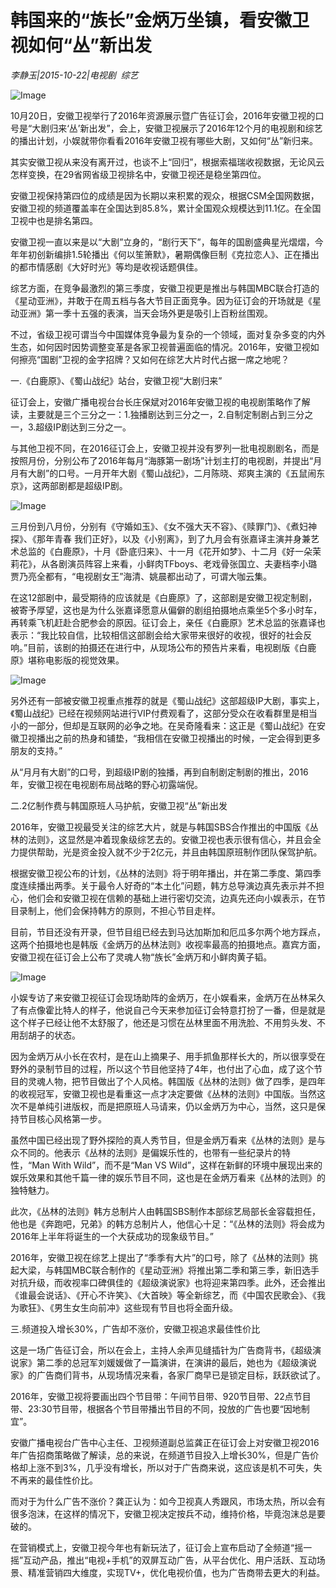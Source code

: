 # 韩国来的“族长”金炳万坐镇，看安徽卫视如何“丛”新出发

*李静玉|2015-10-22|电视剧 
                                                综艺*

![Image](http://static.ylzbl.com/uploads/ueditor/php/upload/image/20171027/1509119291215121.jpeg)

10月20日，安徽卫视举行了2016年资源展示暨广告征订会，2016年安徽卫视的口号是“大剧归来‘丛’新出发”，会上，安徽卫视展示了2016年12个月的电视剧和综艺的播出计划，小娱就带你看看2016年安徽卫视有哪些大剧，又如何“丛”新归来。

其实安徽卫视从来没有离开过，也谈不上“回归”，根据索福瑞收视数据，无论风云怎样变换，在29省网省级卫视排名中，安徽卫视还是稳坐第四位。

安徽卫视保持第四位的成绩是因为长期以来积累的观众，根据CSM全国网数据，安徽卫视的频道覆盖率在全国达到85.8%，累计全国观众规模达到11.1亿。在全国卫视中也是排名第四。

安徽卫视一直以来是以“大剧”立身的，“剧行天下”，每年的国剧盛典星光熠熠，今年年初创新编排1.5轮播出《何以笙箫默》，暑期偶像巨制《克拉恋人》、正在播出的都市情感剧《大好时光》等均是收视话题俱佳。

综艺方面，在竞争最激烈的第三季度，安徽卫视更是推出与韩国MBC联合打造的《星动亚洲》，并敢于在周五档与各大节目正面竞争。因为征订会的开场就是《星动亚洲》第一季十五强的表演，当天会场外更是吸引上百粉丝围观。

不过，省级卫视可谓当今中国媒体竞争最为复杂的一个领域，面对复杂多变的内外生态，如何因时因势调整变革是各家卫视普遍面临的情况。2016年，安徽卫视如何擦亮“国剧”卫视的金字招牌？又如何在综艺大片时代占据一席之地呢？

一.《白鹿原》、《蜀山战纪》站台，安徽卫视“大剧归来”

征订会上，安徽广播电视台台长庄保斌对2016年安徽卫视的电视剧策略作了解读，主要就是三个三分之一：1.独播剧达到三分之一，2.自制定制剧占到三分之一，3.超级IP剧达到三分之一。

与其他卫视不同，在2016征订会上，安徽卫视并没有罗列一批电视剧剧名，而是按照月份，分别公布了2016年每月“海豚第一剧场”计划主打的电视剧，并提出“月月有大剧”的口号。一月开年大剧《蜀山战纪》，二月陈晓、郑爽主演的《五鼠闹东京》，这两部剧都是超级IP剧。

![Image](http://static.ylzbl.com/uploads/ueditor/php/upload/image/20171027/1509119305287387.jpeg)

三月份到八月份，分别有《守婚如玉》、《女不强大天不容》、《赎罪门》、《煮妇神探》、《那年青春 我们正好》，以及《小别离》，到了九月会有张嘉译主演并身兼艺术总监的《白鹿原》，十月《卧底归来》、十一月《花开如梦》、十二月《好一朵茉莉花》，从各剧演员阵容上来看，小鲜肉TFboys、老戏骨张国立、夫妻档李小璐贾乃亮全都有，“电视剧女王”海清、姚晨都出动了，可谓大咖云集。

在这12部剧中，最受期待的应该就是《白鹿原》了，这部剧是安徽卫视定制剧，被寄予厚望，这也是为什么张嘉译愿意从偏僻的剧组拍摄地点乘坐5个多小时车，再转乘飞机赶赴合肥参会的原因。征订会上，亲任《白鹿原》艺术总监的张嘉译也表示：“我比较自信，比较相信这部剧会给大家带来很好的收视，很好的社会反响。”目前，该剧的拍摄还在进行中，从现场公布的预告片来看，电视剧版《白鹿原》堪称电影版的视觉效果。

![Image](http://static.ylzbl.com/uploads/ueditor/php/upload/image/20171027/1509119312637028.jpeg)

另外还有一部被安徽卫视重点推荐的就是《蜀山战纪》这部超级IP大剧，事实上，《蜀山战纪》已经在视频网站进行VIP付费观看了，这部分受众在收看群里是相当小的一部分，但却是互联网的必争之地。在吴奇隆看来：这正是《蜀山战纪》在安徽卫视播出之前的热身和铺垫，“我相信在安徽卫视播出的时候，一定会得到更多朋友的支持。”

从“月月有大剧”的口号，到超级IP剧的独播，再到自制剧定制剧的推出，2016年，安徽卫视在电视剧布局战略的野心初露端倪。

二.2亿制作费与韩国原班人马护航，安徽卫视“丛”新出发

2016年，安徽卫视最受关注的综艺大片，就是与韩国SBS合作推出的中国版《丛林的法则》，这显然是冲着现象级综艺去的。安徽卫视也表示很有信心，并且会全力提供帮助，光是资金投入就不少于2亿元，并且由韩国原班制作团队保驾护航。

根据安徽卫视公布的计划，《丛林的法则》将于明年播出，并在第二季度、第四季度连续播出两季。关于最令人好奇的“本土化”问题，韩方总导演边真先表示并不担心，他们会和安徽卫视在信赖的基础上进行密切交流，边真先还向小娱表示，在节目录制上，他们会保持韩方的原则，不担心节目走样。

目前，节目还没有开录，但节目组已经去到马达加斯加和厄瓜多尔两个地方踩点，这两个拍摄地也是韩版《金炳万的丛林法则》收视率最高的拍摄地点。嘉宾方面，安徽卫视在征订会上公布了灵魂人物“族长”金炳万和小鲜肉黄子韬。

![Image](http://static.ylzbl.com/uploads/ueditor/php/upload/image/20171027/1509119318854799.jpeg)

小娱专访了来安徽卫视征订会现场助阵的金炳万，在小娱看来，金炳万在丛林呆久了有点像霍比特人的样子，他说自己今天来参加征订会特意打扮了一番，但是就是这个样子已经让他不太舒服了，他还是习惯在丛林里面不用洗脸、不用剪头发、不用刮胡子的状态。

因为金炳万从小长在农村，是在山上摘果子、用手抓鱼那样长大的，所以很享受在野外的录制节目的过程，所以这个节目他坚持了4年，也付出了心血，成了这个节目的灵魂人物，把节目做出了个人风格。韩国版《丛林的法则》做了四季，是四年的收视冠军，安徽卫视也是看重这一点才决定要做《丛林的法则》中国版。当然这次不是单纯引进版权，而是把原班人马请来，仍以金炳万为中心，当然，这只是保持节目核心风格第一步。

虽然中国已经出现了野外探险的真人秀节目，但是金炳万看来《丛林的法则》是与众不同的。他表示《丛林的法则》是偏娱乐性的，也带有一些纪录片的特性，“Man With Wild”，而不是“Man VS Wild”，这样在新鲜的环境中展现出来的娱乐效果和其他千篇一律的娱乐节目不同，这也是在金炳万看来《丛林的法则》的独特魅力。

此次，《丛林的法则》韩方总制片人由韩国SBS制作本部综艺局部长金容载担任，他也是《奔跑吧，兄弟》的韩方总制片人，他信心十足：“《丛林的法则》将会成为2016年上半年将诞生的一个大获成功的现象级节目。”

2016年，安徽卫视在综艺上提出了“季季有大片”的口号，除了《丛林的法则》挑起大梁，与韩国MBC联合制作的《星动亚洲》将推出第二季和第三季，新旧选手对抗升级，而收视率口碑俱佳的《超级演说家》也将迎来第四季。此外，还会推出《谁最会说话》、《开心不许笑》、《大首映》等全新综艺，而《中国农民歌会》、《我为歌狂》、《男生女生向前冲》这些现有节目也将全面升级。

三.频道投入增长30%，广告却不涨价，安徽卫视追求最佳性价比

这是一场广告征订会，所以在会上，主持人余声见缝插针为广告商背书，《超级演说家》第二季的总冠军刘媛媛做了一篇演讲，在演讲的最后，她也为《超级演说家》的广告商们背书，从现场情况来看，各家厂商早已是锁定目标，跃跃欲试了。

2016年，安徽卫视将要画出四个节目带：午间节目带、920节目带、22点节目带、23:30节目带，根据各个节目带播出节目的不同，投放的广告也要“因地制宜”。

安徽广播电视台广告中心主任、卫视频道副总监龚正在征订会上对安徽卫视2016年广告招商策略做了解读，总的来说，在频道节目投入上增长30%，但是广告价格却上涨不到3%，几乎没有增长，所以对于广告商来说，这应该是机不可失，失不再来的最佳性价比。

而对于为什么广告不涨价？龚正认为：如今卫视真人秀跟风，市场太热，所以会有很多泡沫，在这样的情况下，安徽卫视决定按兵不动，维持价格，毕竟泡沫总是要破的。

在营销模式上，安徽卫视今年也有新玩法了，征订会上宣布启动了全频道“摇一摇”互动产品，推出“电视+手机”的双屏互动广告，从平台优化、用户活跃、互动场景、精准营销四大维度，实现TV+，优化电视价值，也为广告商带去更大的利益。

